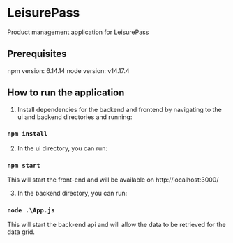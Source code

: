 # LeisurePass

Product management application for LeisurePass

## Prerequisites

npm version: 6.14.14
node version: v14.17.4

## How to run the application

1. Install dependencies for the backend and frontend by navigating to the ui and backend directories and running:

### `npm install`

2. In the ui directory, you can run:

### `npm start`

This will start the front-end and will be available on http://localhost:3000/

3. In the backend directory, you can run:

### `node .\App.js`

This will start the back-end api and will allow the data to be retrieved for the data grid.
